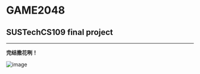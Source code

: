 # GAME2048
## SUSTechCS109 final project
***
**完结撒花咧！**

![image](https://tse4-mm.cn.bing.net/th/id/OIP-C.O241vSM10crXqFBaNd_6ZgHaDX?w=343&h=159&c=7&r=0&o=5&dpr=1.5&pid=1.7)
